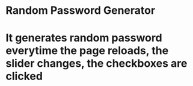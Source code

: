 <h1>Random Password Generator<h1>

<p>It generates random password everytime the page reloads, the slider changes, the checkboxes are clicked</p>
